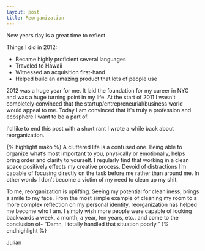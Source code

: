 ```yaml
---
layout: post
title: Reorganization
---
```


New years day is a great time to reflect.

Things I did in 2012:

* Became highly proficient several languages
* Traveled to Hawaii
* Witnessed an acquisition first-hand
* Helped build an amazing product that lots of people use

2012 was a huge year for me. It laid the foundation for my career in NYC and was a huge turning point in my life. At the start of 2011 I wasn't completely convinced that the startup/entrepreneurial/business world would appeal to me. Today I am convinced that it's truly a profession and ecosphere I want to be a part of.

I'd like to end this post with a short rant I wrote a while back about reorganization.

{% highlight mako %}
A cluttered life is a confused one. Being able to organize what’s most important to you, physically or emotionally, helps bring order and clarity to yourself. I regularly find that working in a clean space positively effects my creative process. Devoid of distractions I’m capable of focusing directly on the task before me rather than around me. In other words I don’t become a victim of my need to clean up my shit.

To me, reorganization is uplifting. Seeing my potential for cleanliness, brings a smile to my face. From the most simple example of cleaning my room to a more complex reflection on my personal identity, reorganization has helped me become who I am. I simply wish more people were capable of looking backwards a week, a month, a year, ten years, etc.. and come to the conclusion of- “Damn, I totally handled that situation poorly.”
{% endhighlight %}

Julian
